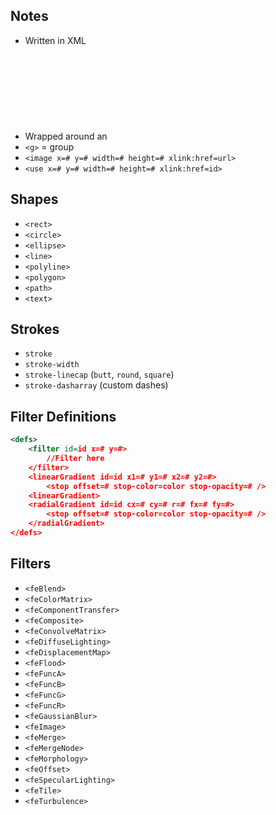 ## Notes

* Written in XML
* Wrapped around an <svg> element, which has width/height attributes.
* `<g>` = group
* `<image x=# y=# width=# height=# xlink:href=url>`
* `<use x=# y=# width=# height=# xlink:href=id>`

## Shapes

* `<rect>`
* `<circle>`
* `<ellipse>`
* `<line>`
* `<polyline>`
* `<polygon>`
* `<path>`
* `<text>`

## Strokes

* `stroke`
* `stroke-width`
* `stroke-linecap` (`butt`, `round`, `square`)
* `stroke-dasharray` (custom dashes)

## Filter Definitions

```svg
<defs>
    <filter id=id x=# y=#>
        //Filter here
    </filter>
    <linearGradient id=id x1=# y1=# x2=# y2=#>
        <stop offset=# stop-color=color stop-opacity=# />
    <linearGradient>
    <radialGradient id=id cx=# cy=# r=# fx=# fy=#>
        <stop offset=# stop-color=color stop-opacity=# />
    </radialGradient>
</defs>
```

## Filters

* `<feBlend>`
* `<feColorMatrix>`
* `<feComponentTransfer>`
* `<feComposite>`
* `<feConvolveMatrix>`
* `<feDiffuseLighting>`
* `<feDisplacementMap>`
* `<feFlood>`
* `<feFuncA>`
* `<feFuncB>`
* `<feFuncG>`
* `<feFuncR>`
* `<feGaussianBlur>`
* `<feImage>`
* `<feMerge>`
* `<feMergeNode>`
* `<feMorphology>`
* `<feOffset>`
* `<feSpecularLighting>`
* `<feTile>`
* `<feTurbulence>`
